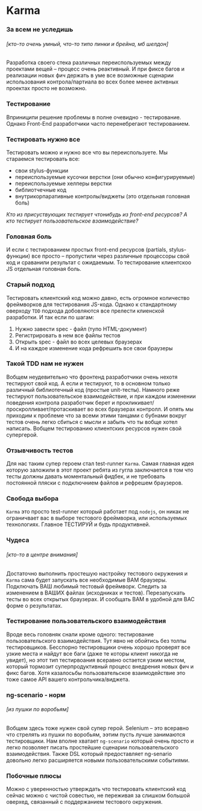 # Karma

### За всем не уследишь
###### [кто-то очень умный, что-то типо пинки и брейна, мб шелдон]

Разработка своего стека различных переиспользуемых между проектами вещей – процесс очень реактивный. И при фиксе багов и реализации новых фич держать в уме все возможные сценарии использования контрола/партиала во всех более менее активных проектах просто не возможно.

### Тестирование

Вприниципи решение проблемы в полне очевидно - тестирование. Однако Front-End разработчики часто перенебрегают тестированием.

### Тестировать нужно все

Тестировать можно и нужно все что вы переиспользуете. Мы стараемся тестировать все:
* свои stylus-функции
* переиспользуемые кусочки верстки (они обычно конфигурируемые)
* переиспользуемые хелперы верстки
* библиотчечные код
* внутрикорпаративные контролы/виджеты (это отдельная головная боль)

*Кто из присуствующих тестирует чтонибудь из front-end ресурсов? А кто тестирует пользовательское взаимодействие?*

### Головная боль
И если с тестированием простых front-end ресурсов (partials, stylus-функции) все просто – пропустили через различные процессоры свой код и сраванили результат с ожидаемым. То тестирование клиентскоо JS отдельная головная боль.

### Старый подход

Тестировать клиентский код можно давно, есть огромное количество фреймворков для тестирования JS-кода. Однако к стандартному оверходу `TDD` подхода добовляются все прелести клиенской разработки. И так если по шагам:

1. Нужно завести spec - файл (тупо HTML-документ)
2. Регистрировать в нем все файлы тестов
3. Открыть spec - файл во всех целевых браузерах
4. И на каждое изменение кода рефрешить все свои браузеры
 
### Такой TDD нам не нужен
Вобщем неудевительно что фронтенд разработчики очень нехотя тестируют свой код.
А если и тестируют, то в основном только различный библиотечный код (простые unit-тесты).
Намного реже тестируют пользовательское взаимодействие, и при каждом изменении поведения контрола разработчик берет и прокликивает/проскролливает/протаскивает во всех браузерах контролл.
И опять мы приходим к проблеме что за всеми этими танцами с бубнами вокруг тестов очень легко сбиться с мысли и забыть что ты вобще хотел написать.
Вобщем тестированию клиентских ресурсов нужен свой супергерой.

### Отзывчивость тестов

Для нас таким супер героем стал test-runner `Karma`. Самая главная идея которую заложили в этот проект ребята из гугла заключается в том что тесты должны давать моментальный фидбек, и не требовать постоянной пляски с подключнием файлов и рефрешем браузеров.

### Свобода выбора

`Karma` это просто test-runner который работает под `nodejs`, он никак не ограничвает вас в выборе тестового фреймворка, или используемых технологиях. Главное ТЕСТИРУЙ и будь продуктивней.

### Чудеса
###### [кто-то в центре внимания]

Достаточно выполнить простешую настройку тестового окружения и `Karma` сама будет запускать все необходимые ВАМ браузеры. Подключать ВАШ любимый тестовый фреймворк. Следить за изменением в ВАШИХ файлах (исходниках и тестов). Перезапускать тесты во всех открытых браузерах. И сообщать ВАМ в удобной для ВАС форме о результатах.

### Тестирование пользовательского взаимодействия

Вроде весь головняк снали кроме одного: тестирование пользовательского взаимодействия.
Тут явно не обойтись без толпы тестировщиков. Бесспорно тестировщики очень хорошо проверят все узкие места и найдут все баги (даже те которы клиент никогда не увидет), но этот тип тестирвоания всеравно остается узким местом, который тормозит суперпродуктивный процесс внедрения новых фич и фикс багов. Хотя казалосьбы пользовательское взаимодействие это тоже самое API вашего контрольчика/виджета.

### ng-scenario - норм
###### [из пушки по воробьям]
Вобщем здесь тоже нужен свой супер герой.
Selenium – это всеравно что стрелять из пушки по воробьям, ээтим пусть лучше занимаются тестировщики.
Нам вполне хватает `ng-scenario` который очень просто и легко позволяет писать простейшие сценарии пользовательского взаимодействия. Также DSL который предоставляет ng-senario довольно легко расширяется новыми пользовательскими событиями.

### Побочные плюсы

Можно с уверенностью утверждать что тестировать клиентский код сейчас можно с чистой совестью, не переживая за слишком большой оверхед, связанный с поддержанием тестового окружения.


